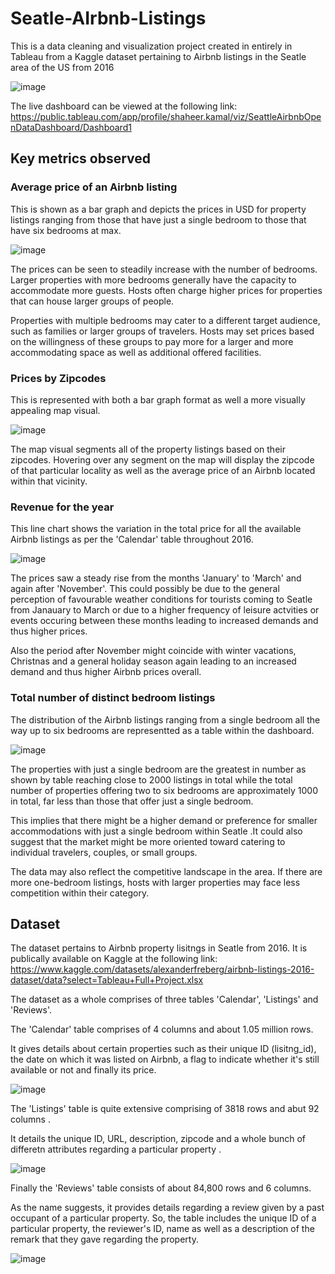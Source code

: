 # Seatle-AIrbnb-Listings
This is a data cleaning and visualization project created in entirely in Tableau from a Kaggle dataset pertaining to Airbnb listings in the Seatle area of the US from 2016

![image](https://github.com/Sha95544/Seatle-AIrbnb-Listings/assets/62758405/3e3f2601-fca4-45a8-8c01-10e27084bf7a)

The live dashboard can be viewed at the following link:
https://public.tableau.com/app/profile/shaheer.kamal/viz/SeattleAirbnbOpenDataDashboard/Dashboard1

## Key metrics observed

### Average price of an Airbnb listing
This is shown as a bar graph and depicts the prices in USD for property listings ranging from those that have just a single bedroom to those that have six bedrooms at max.

![image](https://github.com/Sha95544/Seatle-AIrbnb-Listings/assets/62758405/be1d79ff-f3b3-4b27-922e-c9365e1ee3cf)

The prices can be seen to steadily increase with the number of bedrooms. Larger properties with more bedrooms generally have the capacity to accommodate more guests. Hosts often charge higher prices for properties that can house larger groups of people.

Properties with multiple bedrooms may cater to a different target audience, such as families or larger groups of travelers. Hosts may set prices based on the willingness of these groups to pay more for a larger and more accommodating space as well as additional offered facilities.


### Prices by Zipcodes
This is represented with both a bar graph format as well a more visually appealing map visual.

![image](https://github.com/Sha95544/Seatle-AIrbnb-Listings/assets/62758405/ceda142e-8e2b-452a-b632-4002f12a5878)


The map visual segments all of the property listings based on their zipcodes. Hovering over any segment on the map will display the zipcode of that particular locality as well as the average price of an Airbnb located within that vicinity.

### Revenue for the year
This line chart shows the variation in the total price for all the available Airbnb listings as per the 'Calendar' table throughout 2016.

![image](https://github.com/Sha95544/Seatle-AIrbnb-Listings/assets/62758405/3c1fc8d8-f329-4916-b100-73393c99f7cc)

The prices saw a steady rise from the months 'January' to 'March' and again after 'November'. This could possibly be due to the general perception of favourable weather conditions for tourists coming to Seatle from Janauary to March or due to a higher frequency of leisure actvities or events occuring between these months leading to increased demands and thus higher prices.

Also the period after November might coincide with winter vacations, Christnas and a general holiday season again leading to an increased demand and thus higher Airbnb prices overall.

### Total number of distinct bedroom listings
The distribution of the Airbnb listings ranging from a single bedroom all the way up to six bedrooms are representted as a table within the dashboard.

![image](https://github.com/Sha95544/Seatle-AIrbnb-Listings/assets/62758405/890750d7-25bd-4a17-8eba-5383ed97aa6f)

The properties with just a single bedroom are the greatest in number as shown by table reaching close to 2000 listings in total while the total number of properties offering two to six bedrooms are approximately 1000 in total, far less than those that offer just a single bedroom.

This implies that there might be a higher demand or preference for smaller accommodations with just a single bedroom within Seatle .It could also suggest that the market might be more oriented toward catering to individual travelers, couples, or small groups.

The data may also reflect the competitive landscape in the area. If there are more one-bedroom listings, hosts with larger properties may face less competition within their category.

## Dataset
The dataset pertains to Airbnb property lisitngs in Seatle from 2016. It is publically available on Kaggle at the following link:
https://www.kaggle.com/datasets/alexanderfreberg/airbnb-listings-2016-dataset/data?select=Tableau+Full+Project.xlsx

The dataset as a whole comprises of three tables 'Calendar', 'Listings' and 'Reviews'.

The 'Calendar' table comprises of 4 columns and about 1.05 million rows. 

It gives details about certain properties such as their unique ID (lisitng_id), the date on which it was listed on Airbnb, a flag to indicate whether it's still available or not and finally its price.

![image](https://github.com/Sha95544/Seatle-AIrbnb-Listings/assets/62758405/7063b1e5-b8d5-41ac-b394-f18835a31332)

The 'Listings' table is quite extensive comprising of 3818 rows and abut 92 columns .

It details the unique ID, URL, description, zipcode and a whole bunch of differetn attributes regarding a particular property .

![image](https://github.com/Sha95544/Seatle-AIrbnb-Listings/assets/62758405/c64d0e04-e01e-4c46-842a-ee9f243556ab)

Finally the 'Reviews' table consists of about 84,800 rows and 6 columns. 

As the name suggests, it provides details regarding a review given by a past occupant of a particular property. So, the table includes the unique ID of a particular property, the reviewer's ID, name as well as a description of the remark that they gave regarding the property.

![image](https://github.com/Sha95544/Seatle-AIrbnb-Listings/assets/62758405/5338f411-38f4-45d8-bdee-31179d6d7d58)
